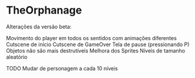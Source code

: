 # TheOrphanage

Alterações da versão beta:

Movimento do player em todos os sentidos com animações diferentes
Cutscene de início
Cutscene de GameOver
Tela de pause (pressionando P)
Objetos não são mais destrutíveis
Melhora dos Sprites
Níveis de tamanho aleatório

TODO
Mudar de personagem a cada 10 níveis
